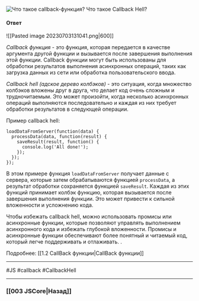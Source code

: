 ![Что такое callback-функция? Что такое Callback Hell?](https://youtu.be/V-m0sQ-hW58?t=348)

#### Ответ

![[Pasted image 20230703131041.png|600]]

*Callback функция* - это функция, которая передается в качестве аргумента другой функции и вызывается после завершения выполнения этой функции. Callback функции могут быть использованы для обработки результатов выполнения асинхронных операций, таких как загрузка данных из сети или обработка пользовательского ввода.

*Callback hell (адское дерево колбэков)* - это ситуация, когда множество колбэков вложены друг в друга, что делает код очень сложным и трудночитаемым. Это может произойти, когда несколько асинхронных операций выполняются последовательно и каждая из них требует обработки результатов в следующей операции.

Пример callback hell:

```
loadDataFromServer(function(data) {
  processData(data, function(result) {
    saveResult(result, function() {
      console.log('All done!');
    });
  });
});
```

В этом примере функция `loadDataFromServer` получает данные с сервера, которые затем обрабатываются функцией `processData`, а результат обработки сохраняется функцией `saveResult`. Каждая из этих функций принимает колбэк функцию, которая вызывается после завершения выполнения функции. Это может привести к сильной вложенности и усложнению кода.

Чтобы избежать callback hell, можно использовать промисы или асинхронные функции, которые позволяют управлять выполнением асинхронного кода и избежать глубокой вложенности. Промисы и асинхронные функции обеспечивают более понятный и читаемый код, который легче поддерживать и отлаживать. .

Подробнее: [[1.2 CallBack функции|CallBack функции]]

___
 #JS #callback #CallbackHell 

___

### [[003 JSCore|Назад]]